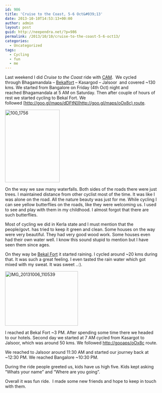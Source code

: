 ```yaml
---
id: 986
title: 'Cruise to the Coast, 5-6 Oct&#039;13'
date: 2013-10-10T14:53:13+00:00
author: admin
layout: post
guid: http://neependra.net/?p=986
permalink: /2013/10/10/cruise-to-the-coast-5-6-oct13/
categories:
  - Uncategorized
tags:
  - Cycling
  - fun
  - me
---
```

Last weekend I did _Cruise to the Coast_ ride with [CAM](http://cyclingandmore.com/).  We cycled through Bhagamandala – [Bekalfort](http://en.wikipedia.org/wiki/Bekal_Fort) – Kasargod – Jalsoor  and covered ~130 kms. We started from Bangalore on Friday (4th Oct) night and reached Bhagamandala at 5 AM on Saturday. Then after couple of hours of rest we started cycling to Bekal Fort. We followed [http://goo.gl/maps/dDFtN](http://goo.gl/maps/oOx8c) route.
  
<img class="alignright" alt="100_1756" src="http://farm6.staticflickr.com/5481/10157677496_ff458b9ac7_m.jpg" width="180" height="240" />
  
On the way we saw many waterfalls. Both sides of the roads there were just trees. I maintained distance from other cyclist most of the time. It was like I was alone on the road. All the nature beauty was just for me. While cycling I can see yellow butterflies on the roads, like they were welcoming us. I used to see and play with them in my childhood. I almost forgot that there are such butterflies.
  
Most of cycling we did in Kerla state and I must mention that the people/govt. has tried to keep it green and clean. Some houses on the way were very beautiful. They had very good wood work. Some houses even had their own water well. I know this sound stupid to mention but I have seen them since ages.
  
On they way be [Bekal Fort](http://en.wikipedia.org/wiki/Bekal_Fort) it started raining. I cycled around ~20 kms during that. It was such a great feeling. I even tasted the rain water which got mixed with my sweat. It was sweet ..:).
  
[<img class="alignleft" alt="IMG_20131006_110539" src="http://farm3.staticflickr.com/2838/10157815295_c785bee422_m.jpg" width="240" height="180" />](http://www.flickr.com/photos/neependra/10157815295/ "IMG_20131006_110539 by neependra, on Flickr")
  
I reached at Bekal Fort ~3 PM. After spending some time there we headed to our hotels. Second day we started at 7 AM cycled from Kasargot to Jalsoor, which was around 50 kms. We followed [http://goo](http://goo.gl/maps/oOx8c)[aps/o](http://goo.gl/maps/oOx8c)[Ox8c](http://goo.gl/maps/oOx8c) route.
  
We reached to Jalsoor around 11:30 AM and started our journey back at ~12:30 PM. We reached Bangalore ~10:30 PM.
  
During the ride people greeted us, kids have us high five. Kids kept asking &#8220;Whats your name&#8221; and &#8220;Where are you going&#8221;.
  
Overall it was fun ride.  I made some new friends and hope to keep in touch with them.